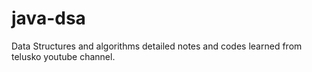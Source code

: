 # java-dsa
Data Structures and algorithms detailed notes and codes learned from telusko youtube channel.
